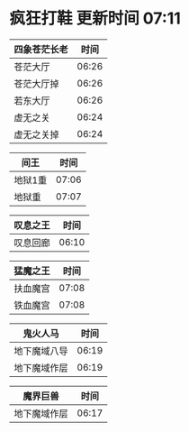 # 疯狂打鞋 更新时间 07:11

| 四象苍茫长老   | 时间    |
|--------|-------|
| 苍茫大厅 | 06:26 |
| 苍茫大厅掉 | 06:26 |
| 若东大厅 | 06:26 |
| 虚无之关 | 06:24 |
| 虚无之关掉 | 06:24 |

| 间王   | 时间    |
|--------|-------|
| 地狱1重 | 07:06 |
| 地狱重 | 07:07 |

| 叹息之王   | 时间    |
|--------|-------|
| 叹息回廊 | 06:10 |

| 猛魔之王   | 时间    |
|--------|-------|
| 扶血魔宫 | 07:08 |
| 铁血魔宫 | 07:08 |

| 鬼火人马   | 时间    |
|--------|-------|
| 地下魔域八导 | 06:19 |
| 地下魔域作层 | 06:19 |

| 魔界巨兽   | 时间    |
|--------|-------|
| 地下魔域作层 | 06:17 |